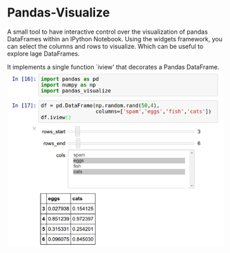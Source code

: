 # Pandas-Visualize
A small tool to have interactive control over the visualization of pandas DataFrames within an IPython Notebook. 
Using the widgets framework, you can select the columns and rows to visualize. Which can be useful to explore lage DataFrames. 

It implements a single function `iview' that decorates a Pandas DataFrame. 
![Alt text](/example.png?raw=true) 
